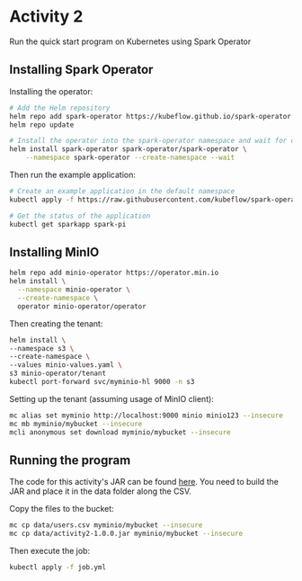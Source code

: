 
# Activity 2
Run the quick start program on Kubernetes using Spark Operator

## Installing Spark Operator

Installing the operator:
```sh
# Add the Helm repository
helm repo add spark-operator https://kubeflow.github.io/spark-operator
helm repo update

# Install the operator into the spark-operator namespace and wait for deployments to be ready
helm install spark-operator spark-operator/spark-operator \
    --namespace spark-operator --create-namespace --wait
```

Then run the example application:
```sh
# Create an example application in the default namespace
kubectl apply -f https://raw.githubusercontent.com/kubeflow/spark-operator/refs/heads/master/examples/spark-pi.yaml

# Get the status of the application
kubectl get sparkapp spark-pi
```

## Installing MinIO

```sh
helm repo add minio-operator https://operator.min.io
helm install \
  --namespace minio-operator \
  --create-namespace \
  operator minio-operator/operator
```

Then creating the tenant:
```sh
helm install \
--namespace s3 \
--create-namespace \
--values minio-values.yaml \
s3 minio-operator/tenant
kubectl port-forward svc/myminio-hl 9000 -n s3
```

Setting up the tenant (assuming usage of MinIO client):
```sh
mc alias set myminio http://localhost:9000 minio minio123 --insecure
mc mb myminio/mybucket --insecure
mcli anonymous set download myminio/mybucket --insecure
```

## Running the program

The code for this activity's JAR can be found [here](../Spark/src/main/scala/Activity2.scala).
You need to build the JAR and place it in the data folder along the CSV.

Copy the files to the bucket:
```sh
mc cp data/users.csv myminio/mybucket --insecure
mc cp data/activity2-1.0.0.jar myminio/mybucket --insecure
```

Then execute the job:
```sh
kubectl apply -f job.yml
```